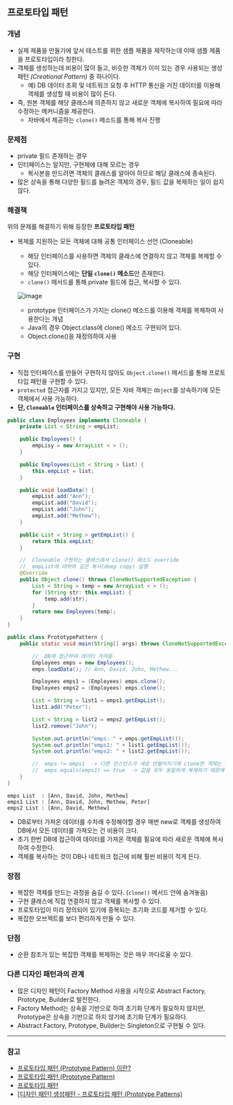 ## 프로토타입 패턴
### 개념
- 실제 제품을 만들기에 앞서 테스트를 위한 샘플 제품을 제작하는데 이때 샘플 제품을 프로토타입이라 칭한다.
- 객체를 생성하는데 비용이 많이 들고, 비슷한 객체가 이미 있는 경우 사용되는 생성 패턴 *(Creational Pattern)* 중 하나이다.
  - 예) DB 데이터 조회 및 네트워크 요청 후 HTTP 통신을 거친 데이터를 이용해 객체를 생성할 때 비용이 많이 든다.
- 즉, 원본 객체를 해당 클래스에 의존하지 않고 새로운 객체에 복사하여 필요에 따라 수정하는 메커니즘을 제공한다.
  - 자바에서 제공하는 `clone()` 메소드를 통해 복사 진행

### 문제점

- private 필드 존재하는 경우
- 인터페이스는 알지만, 구현체에 대해 모르는 경우
  - 복사본을 만드려면 객체의 클래스를 알아야 하므로 해당 클래스에 종속된다.
- 많은 상속을 통해 다양한 필드를 늘려온 객체의 경우, 필드 값을 복제하는 일이 쉽지 않다.

### 해결책

  위의 문제를 해결하기 위해 등장한 **프로토타입 패턴**
             
- 복제를 지원하는 모든 객체에 대해 공통 인터페이스 선언 (Cloneable)
  - 해당 인터페이스를 사용하면 객체의 클래스에 연결하지 않고 객체를 복제할 수 있다.
  - 해당 인터페이스에는 **단일 `clone()` 메소드**만 존재한다.
  - `clone()` 메서드를 통해 private 필드에 접근, 복사할 수 있다.
 
  ![image](https://github.com/SeoYeonBae/CS_study/assets/63505110/d15de573-c838-498c-9802-d9e8b590ca2e)
  - prototype 인터페이스가 가지는 clone() 메소드를 이용해 객체를 복제하여 사용한다는 개념
  - Java의 경우 Object.class에 clone() 메소드 구현되어 있다.
  - Object.clone()을 재정의하여 사용

### 구현
- 직접 인터페이스를 만들어 구현하지 않아도 `Object.clone()` 메서드를 통해 프로토타입 패턴을 구현할 수 있다.
- `protected` 접근자를 가지고 있지만, 모든 자바 객체는 `Object`를 상속하기에 모든 객체에서 사용 가능하다.
- **단, `Cloneable` 인터페이스를 상속하고 구현해야 사용 가능하다.**

```java
public class Employees implements Cloneable {
    private List < String > empList;

    public Employees() {
        empLisy = new ArrayList < > ();
    }

    public Employees(List < String > list) {
        this.empList = list;
    }

    public void loadData() {
        empList.add("Ann");
        empList.add("David");
        empList.add("John");
        empList.add("Methew");
    }

    public List < String > getEmpList() {
        return this.empList;
    }

    //  Cloneable 구현하는 클래스에서 clone() 메소드 override
    //  empList에 대하여 깊은 복사(deep copy) 실행
    @Override
    public Object clone() throws CloneNotSupportedException {
        List < String > temp = new ArrayList < > ();
        for (String str: this.empList) {
            temp.add(str);
        }
        return new Employees(temp);
    }
}
```

```java
public class PrototypePattern {
    public static void main(String[] args) throws CloneNotSupportedException {

        //  DB에 접근하여 데이터 가져옴
        Employees emps = new Employees();
        emps.loadData(); // Ann, David, John, Methew...

        Employees emps1 = (Employees) emps.clone();
        Employees emps2 = (Employees) emps.clone();

        List < String > list1 = emps1.getEmpList();
        list1.add("Peter");

        List < String > list2 = emps2.getEmpList();
        list2.remove("John");

        System.out.println("emps: " + emps.getEmpList());
        System.out.println("emps1: " + list1.getEmpList());
        System.out.println("emps2: " + list2.getEmpList());

        //  emps != emps1  -> 다른 인스턴스가 새로 만들어지기에 clone한 객체는 기존 객체와 다른 객체
        //  emps.equals(emps1) == true  -> 값을 모두 동일하게 복제하기 때문에 equals()는 true
    }
}
```

```shell
emps List  : [Ann, David, John, Methew]
emps1 List : [Ann, David, John, Methew, Peter]
emps2 List : [Ann, David, Methew]
```

- DB로부터 가져온 데이터를 수차례 수정해야할 경우 매번 new로 객체를 생성하여 DB에서 모든 데이터를 가져오는 건 비용이 크다.
- 초기 한번 DB에 접근하여 데이터를 가져온 객체를 필요에 따라 새로운 객체에 복사하여 수정한다.
- 객체를 복사하는 것이 DB나 네트워크 접근에 비해 훨씬 비용이 적게 든다. 

### 장점
- 복잡한 객체를 만드는 과정을 숨길 수 있다. (`clone()` 메서드 안에 숨겨놓음)
- 구현 클래스에 직접 연결하지 않고 객체를 복사할 수 있다.
- 프로토타입이 미리 정의되어 있기에 중복되는 초기화 코드를 제거할 수 있다.
- 복잡한 오브젝트를 보다 편리하게 만들 수 있다.

### 단점
- 순환 참조가 있는 복잡한 객체를 복제하는 것은 매우 까다로울 수 있다.

### 다른 디자인 패턴과의 관계
- 많은 디자인 패턴이 Factory Method 사용을 시작으로 Abstract Factory, Prototype, Builder로 발전한다.
- Factory Method는 상속을 기반으로 하여 초기화 단계가 필요하지 않지만, Prototype은 상속을 기반으로 하지 않기에 초기화 단계가 필요하다.
- Abstract Factory, Prototype, Builder는 Singleton으로 구현될 수 있다.
<hr>    

### 참고
- [프로토타입 패턴 (Prototype Pattern) 이란?](https://jake-seo-dev.tistory.com/378)
- [프로토타입 패턴 (Prototype Pattern)](https://keencho.github.io/posts/prototype-pattern/)
- [프로토타입 패턴](https://refactoring.guru/design-patterns/prototype)
- [[디자인 패턴] 생성패턴 - 프로토타입 패턴 (Prototype Patterns)](https://thalals.tistory.com/410)
